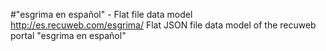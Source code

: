 #"esgrima en español" - Flat file data model
http://es.recuweb.com/esgrima/
Flat JSON file data model of the recuweb portal "esgrima en español"

